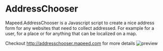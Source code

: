 AddressChooser
==============

Mapeed.AddressChooser is a Javascript script to create a nice address form for any websites that need to collect addressed. For example for a user, for a place or for anything that can be localized on a map.


Checkout <a href="http://addresschooser.mapeed.com/">http://addresschooser.mapeed.com</a> for more details
![preview](http://addresschooser.mapeed.com/doc/images/mixin.png) 